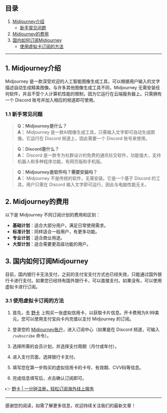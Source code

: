 ## 目录

1. [Midjourney介绍](#1-midjourney介绍)
   - [新手常见问题](#11-新手常见问题)
2. [Midjourney的费用](#2-midjourney的费用)
3. [国内如何订阅Midjourney](#3-国内如何订阅midjourney)
   - [使用虚拟卡订阅的方法](#31-使用虚拟卡订阅的方法)

---

## 1. Midjourney介绍

Midjourney 是一款深受欢迎的人工智能图像生成工具，可以根据用户输入的文字描述自动生成精美图像。与许多其他图像生成工具不同，Midjourney 无需安装任何软件，并且不受个人计算机性能的限制，因为它运行在云端服务器上。只需拥有一个 Discord 账号并加入相应的频道即可使用。

### 1.1 新手常见问题

> **Q：Midjourney是什么？**  
> **A：** Midjourney 是一款AI图像生成工具，只需输入文字即可自动生成图像。它运行在 Discord 频道上，因此需要一个 Discord 账号来使用。

> **Q：Discord是什么？**  
> **A：** Discord 是一款专为社群设计的免费的通讯社交软件，功能强大，支持机器人和多种程序功能，有网页版和手机版。

> **Q：Midjourney是软件吗？需要安装吗？**  
> **A：** Midjourney 不是传统的软件，无需安装。它是一个基于 Discord 的工具，用户只需在 Discord 输入文字即可运行，因此与电脑性能无关。

## 2. Midjourney的费用

以下是 Midjourney 不同订阅计划的费用和区别：
- **基础计划**：适合大部分用户，满足日常使用需求。
- **标准计划**：同样适合一般用户，有更多功能。
- **专业计划**：适合商业用途。
- **大型计划**：适合需要更高级功能的用户。

## 3. 国内如何订阅Midjourney

目前，国内银行卡无法支付，之前的支付宝支付方式也已经失效，只能通过国外银行卡进行支付。如果您已经持有国外银行卡，可以直接支付。如果没有，可以使用虚拟卡进行订阅。

### 3.1 使用虚拟卡订阅的方法

1. 首先，去 [野卡](https://bit.ly/bewildcard) 上购买一张虚拟信用卡，以获取卡片信息。开卡费用为9.99美元，您可以使用支付宝向卡内充值以支付 Midjourney 的订阅。

2. 登录您的 [Midjourney账户](https://www.midjourney.com/explore)，进入订阅中心（如果是在 Discord 频道，可输入 `/subscribe` 命令）。

3. 选择所需的会员计划，并选择支付周期（月付或年付）。

4. 进入支付页面，选择银行卡支付。

5. 填写您在第一步购买的虚拟信用卡的卡号、有效期、CVV码等信息。

6. 完成信息填写后，点击确认订阅即可。

👉 [野卡 | 一分钟注册，轻松订阅海外线上服务](https://bit.ly/bewildcard)

---

感谢您的阅读，如需了解更多信息，欢迎持续关注我们的最新文章！